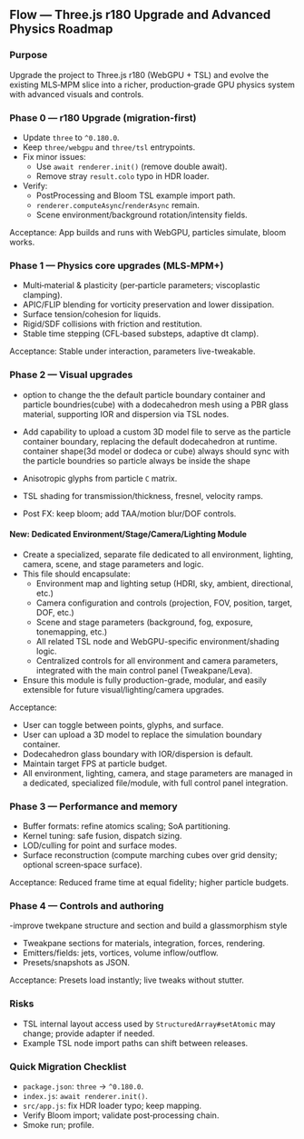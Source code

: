 ## Flow — Three.js r180 Upgrade and Advanced Physics Roadmap

### Purpose
Upgrade the project to Three.js r180 (WebGPU + TSL) and evolve the existing MLS‑MPM slice into a richer, production‑grade GPU physics system with advanced visuals and controls.

### Phase 0 — r180 Upgrade (migration-first)
- Update `three` to `^0.180.0`.
- Keep `three/webgpu` and `three/tsl` entrypoints.
- Fix minor issues:
  - Use `await renderer.init()` (remove double await).
  - Remove stray `result.colo` typo in HDR loader.
- Verify:
  - PostProcessing and Bloom TSL example import path.
  - `renderer.computeAsync`/`renderAsync` remain.
  - Scene environment/background rotation/intensity fields.

Acceptance: App builds and runs with WebGPU, particles simulate, bloom works.

### Phase 1 — Physics core upgrades (MLS‑MPM+)
- Multi‑material & plasticity (per‑particle parameters; viscoplastic clamping).
- APIC/FLIP blending for vorticity preservation and lower dissipation.
- Surface tension/cohesion for liquids.
- Rigid/SDF collisions with friction and restitution.
- Stable time stepping (CFL‑based substeps, adaptive dt clamp).

Acceptance: Stable under interaction, parameters live-tweakable.
 ### Phase 2 — Visual upgrades

- option to change the  the default particle boundary container and particle boundries(cube) with a dodecahedron mesh using a PBR glass material, supporting IOR and dispersion via TSL nodes.
- Add capability to upload a custom 3D model file to serve as the particle container boundary, replacing the default dodecahedron at runtime.
container shape(3d model or dodeca or cube) always should sync with the particle boundries so particle always be inside the shape

- Anisotropic glyphs from particle `C` matrix.
- TSL shading for transmission/thickness, fresnel, velocity ramps.
- Post FX: keep bloom; add TAA/motion blur/DOF controls.

#### New: Dedicated Environment/Stage/Camera/Lighting Module

- Create a specialized, separate file dedicated to all environment, lighting, camera, scene, and stage parameters and logic.
- This file should encapsulate:
  - Environment map and lighting setup (HDRI, sky, ambient, directional, etc.)
  - Camera configuration and controls (projection, FOV, position, target, DOF, etc.)
  - Scene and stage parameters (background, fog, exposure, tonemapping, etc.)
  - All related TSL node and WebGPU-specific environment/shading logic.
  - Centralized controls for all environment and camera parameters, integrated with the main control panel (Tweakpane/Leva).
- Ensure this module is fully production-grade, modular, and easily extensible for future visual/lighting/camera upgrades.

Acceptance: 
- User can toggle between points, glyphs, and surface.
- User can upload a 3D model to replace the simulation boundary container.
- Dodecahedron glass boundary with IOR/dispersion is default.
- Maintain target FPS at particle budget.
- All environment, lighting, camera, and stage parameters are managed in a dedicated, specialized file/module, with full control panel integration.

### Phase 3 — Performance and memory
- Buffer formats: refine atomics scaling; SoA partitioning.
- Kernel tuning: safe fusion, dispatch sizing.
- LOD/culling for point and surface modes.
- Surface reconstruction (compute marching cubes over grid density; optional screen‑space surface).

Acceptance: Reduced frame time at equal fidelity; higher particle budgets.

### Phase 4 — Controls and authoring
-improve twekpane structure and section and build a glassmorphism style
- Tweakpane sections for materials, integration, forces, rendering.
- Emitters/fields: jets, vortices, volume inflow/outflow.
- Presets/snapshots as JSON.

Acceptance: Presets load instantly; live tweaks without stutter.

### Risks
- TSL internal layout access used by `StructuredArray#setAtomic` may change; provide adapter if needed.
- Example TSL node import paths can shift between releases.

### Quick Migration Checklist
- `package.json`: `three` → `^0.180.0`.
- `index.js`: `await renderer.init()`.
- `src/app.js`: fix HDR loader typo; keep mapping.
- Verify Bloom import; validate post‑processing chain.
- Smoke run; profile.



